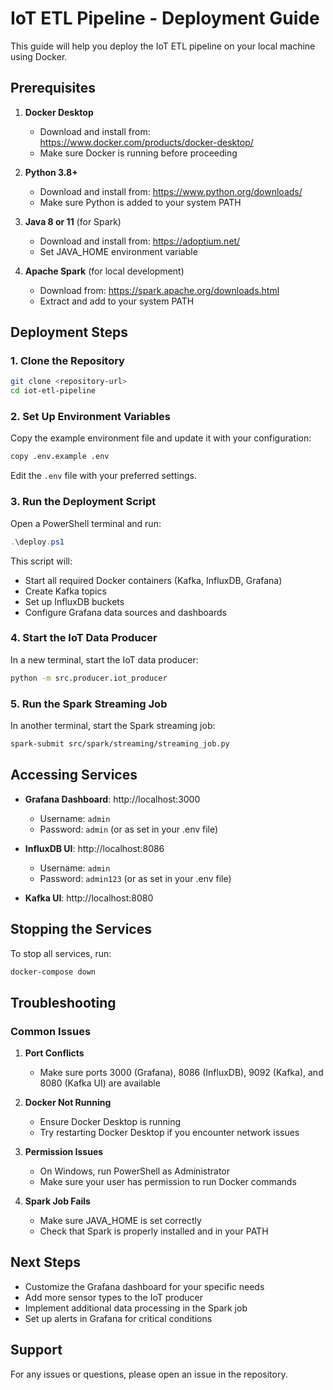 # IoT ETL Pipeline - Deployment Guide

This guide will help you deploy the IoT ETL pipeline on your local machine using Docker.

## Prerequisites

1. **Docker Desktop**
   - Download and install from: https://www.docker.com/products/docker-desktop/
   - Make sure Docker is running before proceeding

2. **Python 3.8+**
   - Download and install from: https://www.python.org/downloads/
   - Make sure Python is added to your system PATH

3. **Java 8 or 11** (for Spark)
   - Download and install from: https://adoptium.net/
   - Set JAVA_HOME environment variable

4. **Apache Spark** (for local development)
   - Download from: https://spark.apache.org/downloads.html
   - Extract and add to your system PATH

## Deployment Steps

### 1. Clone the Repository

```bash
git clone <repository-url>
cd iot-etl-pipeline
```

### 2. Set Up Environment Variables

Copy the example environment file and update it with your configuration:

```bash
copy .env.example .env
```

Edit the `.env` file with your preferred settings.

### 3. Run the Deployment Script

Open a PowerShell terminal and run:

```powershell
.\deploy.ps1
```

This script will:
- Start all required Docker containers (Kafka, InfluxDB, Grafana)
- Create Kafka topics
- Set up InfluxDB buckets
- Configure Grafana data sources and dashboards

### 4. Start the IoT Data Producer

In a new terminal, start the IoT data producer:

```bash
python -m src.producer.iot_producer
```

### 5. Run the Spark Streaming Job

In another terminal, start the Spark streaming job:

```bash
spark-submit src/spark/streaming/streaming_job.py
```

## Accessing Services

- **Grafana Dashboard**: http://localhost:3000
  - Username: `admin`
  - Password: `admin` (or as set in your .env file)

- **InfluxDB UI**: http://localhost:8086
  - Username: `admin`
  - Password: `admin123` (or as set in your .env file)

- **Kafka UI**: http://localhost:8080

## Stopping the Services

To stop all services, run:

```bash
docker-compose down
```

## Troubleshooting

### Common Issues

1. **Port Conflicts**
   - Make sure ports 3000 (Grafana), 8086 (InfluxDB), 9092 (Kafka), and 8080 (Kafka UI) are available

2. **Docker Not Running**
   - Ensure Docker Desktop is running
   - Try restarting Docker Desktop if you encounter network issues

3. **Permission Issues**
   - On Windows, run PowerShell as Administrator
   - Make sure your user has permission to run Docker commands

4. **Spark Job Fails**
   - Make sure JAVA_HOME is set correctly
   - Check that Spark is properly installed and in your PATH

## Next Steps

- Customize the Grafana dashboard for your specific needs
- Add more sensor types to the IoT producer
- Implement additional data processing in the Spark job
- Set up alerts in Grafana for critical conditions

## Support

For any issues or questions, please open an issue in the repository.
